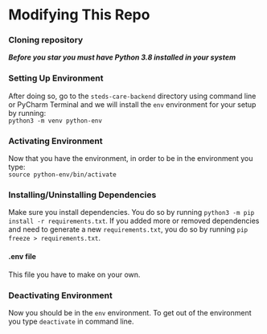# Modifying This Repo
### Cloning repository
***Before you star you must have Python 3.8 installed in your system***  

### Setting Up Environment
After doing so, go to the `steds-care-backend` directory using command line or PyCharm Terminal and we will install the `env` environment for your setup by running:  
`python3 -m venv python-env`  

### Activating Environment
Now that you have the environment, in order to be in the environment you type:  
`source python-env/bin/activate`  

### Installing/Uninstalling Dependencies
Make sure you install dependencies. You do so by running `python3 -m pip install -r requirements.txt`. If you added more or removed dependencies and need to generate a new `requirements.txt`, you do so by running `pip freeze > requirements.txt`.

#### .env file
This file you have to make on your own.

### Deactivating Environment
Now you should be in the `env` environment. To get out of the environment you type `deactivate` in command line.
